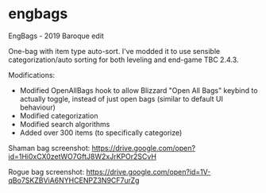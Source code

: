 # engbags
EngBags - 2019 Baroque edit

One-bag with item type auto-sort. I've modded it to use sensible categorization/auto sorting for both leveling and end-game TBC 2.4.3.

Modifications:

- Modified OpenAllBags hook to allow Blizzard "Open All Bags" keybind to actually toggle, instead of just open bags (similar to default UI behaviour)
- Modified categorization
- Modified search algorithms
- Added over 300 items (to specifically categorize)


Shaman bag screenshot: https://drive.google.com/open?id=1Hi0xCX0zetWO7GftJ8W2xJrKPOr2SCvH

Rogue bag screenshot: https://drive.google.com/open?id=1V-qBo7SKZBViA6NYHCENPZ3N9CF7urZg
